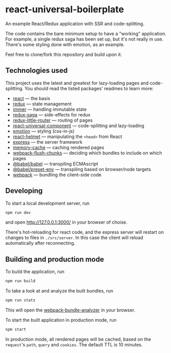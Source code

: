 # react-universal-boilerplate

An example React/Redux application with SSR and code-splitting.

The code contains the bare minimum setup to have a "working" application. For example, a single redux saga has been set up, but it's not really in use. There's some styling done with emotion, as an example.

Feel free to clone/fork this repository and build upon it.

## Technologies used

This project uses the latest and greatest for lazy-loading pages and code-splitting. You should read the listed packages' readmes to learn more:

* [react](https://github.com/facebook/react) — the basis
* [redux](https://github.com/reduxjs/redux) — state management
* [immer](https://github.com/mweststrate/immer) — handling immutable state
* [redux-saga](https://github.com/redux-saga/redux-saga) — side-effects for redux
* [redux-little-router](https://github.com/FormidableLabs/redux-little-router) — routing of pages
* [react-universal-component](https://github.com/faceyspacey/react-universal-component) — code-splitting and lazy-loading
* [emotion](https://github.com/emotion-js/emotion) — styling (css-in-js)
* [react-helmet](https://github.com/nfl/react-helmet) — manipulating the `<head>` from React
* [express](https://github.com/expressjs/express) — the server framework
* [memory-cache](https://github.com/ptarjan/node-cache) — caching rendered pages
* [webpack-flush-chunks](https://github.com/faceyspacey/webpack-flush-chunks) — deciding which bundles to include on which pages
* [@babel/babel](https://github.com/babel/babel) — transpiling ECMAscript
* [@babel/preset-env](https://github.com/babel/babel/tree/master/packages/babel-preset-env) — transpiling based on browser/node targets
* [webpack](https://github.com/webpack/webpack) — bundling the client-side code

## Developing

To start a local development server, run

```bash
npm run dev
```

and open http://127.0.0.1:3000/ in your browser of choise.

There's hot-reloading for react code, and the express server will restart on changes to files in `./src/server`. In this case the client will reload automatically after reconnecting.

## Building and production mode

To build the application, run

```bash
npm run build
```

To take a look at and analyze the built bundles, run

```bash
npm run stats
```

This will open the [webpack-bundle-analyzer](https://github.com/webpack-contrib/webpack-bundle-analyzer) in your browser.

To start the built application in production mode, run

```bash
npm start
```

In production mode, all rendered pages will be cached, based on the `request`'s `path`, `query` and `cookies`. The default TTL is 10 minutes.